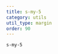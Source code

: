 ```yaml
---
title: s-my-5
category: utils
util_type: margin
order: 90
---
```

<div class="s-my-5">
  <code>s-my-5</code>
</div>